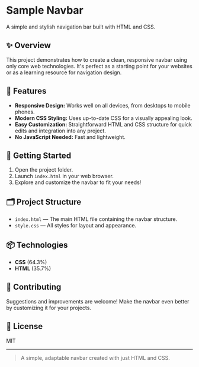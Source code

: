 # Sample Navbar

A simple and stylish navigation bar built with HTML and CSS.

## ✨ Overview

This project demonstrates how to create a clean, responsive navbar using only core web technologies. It's perfect as a starting point for your websites or as a learning resource for navigation design.

## 🌟 Features

- **Responsive Design:** Works well on all devices, from desktops to mobile phones.
- **Modern CSS Styling:** Uses up-to-date CSS for a visually appealing look.
- **Easy Customization:** Straightforward HTML and CSS structure for quick edits and integration into any project.
- **No JavaScript Needed:** Fast and lightweight.

## 🚀 Getting Started

1. Open the project folder.
2. Launch `index.html` in your web browser.
3. Explore and customize the navbar to fit your needs!

## 🗂️ Project Structure

- `index.html` — The main HTML file containing the navbar structure.
- `style.css` — All styles for layout and appearance.

## 📦 Technologies

- **CSS** (64.3%)
- **HTML** (35.7%)

## 🙌 Contributing

Suggestions and improvements are welcome! Make the navbar even better by customizing it for your projects.

## 📄 License

MIT

---

> A simple, adaptable navbar created with just HTML and CSS.
